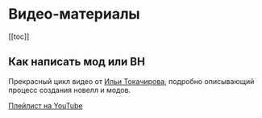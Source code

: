 # Видео-материалы

[[toc]]

## Как написать мод или ВН

Прекрасный цикл видео от [Ильи Токачирова](https://vk.com/id177671763), подробно описывающий процесс создания новелл и модов.

[Плейлист на YouTube](https://youtube.com/playlist?list=PLb0x-vgv0eySI0sweo9Y61cNryNDodUTD)
